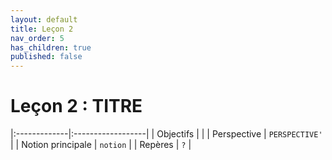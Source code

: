 ```yaml
---
layout: default
title: Leçon 2
nav_order: 5
has_children: true
published: false
---
```


# Leçon 2 : TITRE

|:-------------|:------------------|
| Objectifs           |  | 
| Perspective           | `PERSPECTIVE'` | 
| Notion principale | `notion`   | 
| Repères           | `?` | 
